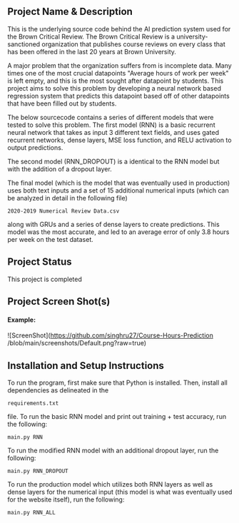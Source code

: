 ## Project Name & Description

This is the underlying source code behind the AI prediction system used for the Brown Critical Review. The Brown Critical Review is a university-sanctioned organization that publishes course reviews on every class that has been offered in the last 20 years at Brown University. 

A major problem that the organization suffers from is incomplete data. Many times one of the most crucial datapoints "Average hours of work per week" is left empty, and this is the most sought after datapoint by students. This project aims to solve this problem by developing a neural network based regression system that predicts this datapoint based off of other datapoints that have been filled out by students. 

The below sourcecode contains a series of different models that were tested to solve this problem. The first model  (RNN) is a basic recurrent neural network that takes as input 3 different text fields, and uses gated recurrent networks, dense layers, MSE loss function, and RELU activation to output predictions. 

The second model (RNN_DROPOUT) is a identical to the RNN model but with the addition of a dropout layer. 

The final model (which is the model that was eventually used in production) uses both text inputs and a set of 15 additional numerical inputs (which can be analyzed in detail in the following file)
```
2020-2019 Numerical Review Data.csv
```

along with GRUs and a series of dense layers to create predictions. This model was the most accurate, and led to an average error of only 3.8 hours per week on the test dataset. 

## Project Status

This project is completed

## Project Screen Shot(s)

#### Example:   

![ScreenShot](https://github.com/singhru27/Course-Hours-Prediction
/blob/main/screenshots/Default.png?raw=true)


## Installation and Setup Instructions

To run the program, first make sure that Python is installed. Then, install all dependencies as delineated in the 

```
requirements.txt
```
file. To run the basic RNN model and print out training + test accuracy, run the following:

```
main.py RNN
```

To run the modified RNN model with an additional dropout layer, run the following:

```
main.py RNN_DROPOUT
```

To run the production model which utilizes both RNN layers as well as dense layers for the numerical input (this model is what was eventually used for the website itself), run the following:

```
main.py RNN_ALL
```



